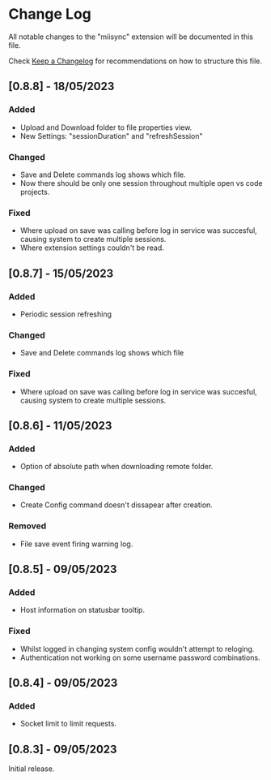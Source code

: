 # Change Log

All notable changes to the "miisync" extension will be documented in this file.

Check [Keep a Changelog](http://keepachangelog.com/) for recommendations on how to structure this file.


## [0.8.8] - 18/05/2023

### Added

- Upload and Download folder to file properties view.
- New Settings: "sessionDuration" and "refreshSession"

### Changed

- Save and Delete commands log shows which file.
- Now there should be only one session throughout multiple open vs code projects. 

### Fixed

- Where upload on save was calling before log in service was succesful, causing system to create multiple sessions.
- Where extension settings couldn't be read.

## [0.8.7] - 15/05/2023

### Added

- Periodic session refreshing

### Changed

- Save and Delete commands log shows which file

### Fixed

- Where upload on save was calling before log in service was succesful, causing system to create multiple sessions.

## [0.8.6] - 11/05/2023

### Added

- Option of absolute path when downloading remote folder.

### Changed

- Create Config command doesn't dissapear after creation. 

### Removed

- File save event firing warning log. 

## [0.8.5] - 09/05/2023

### Added

- Host information on statusbar tooltip.

### Fixed

- Whilst logged in changing system config wouldn't attempt to reloging.
- Authentication not working on some username password combinations.


## [0.8.4] - 09/05/2023

### Added

- Socket limit to limit requests.


## [0.8.3] - 09/05/2023

Initial release.
